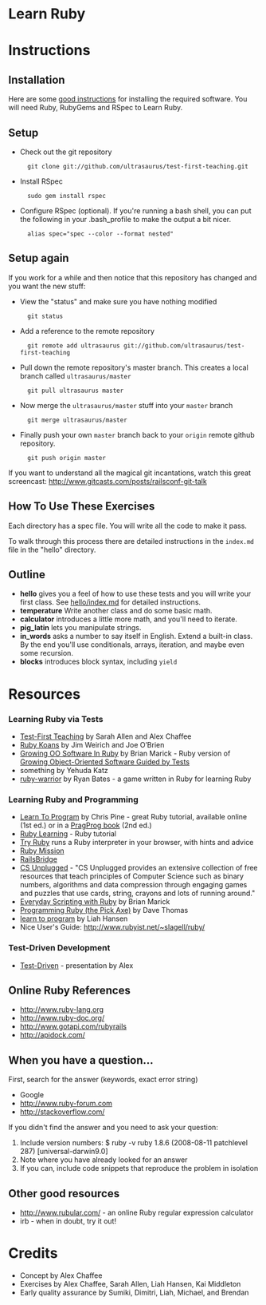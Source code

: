 # Learn Ruby

# Instructions

## Installation

Here are some [good instructions](http://wiki.devchix.com/index.php?title=Workshop_Installation_Notes)
for installing the required software.  You will need Ruby, RubyGems and RSpec to Learn Ruby.

## Setup

* Check out the git repository

        git clone git://github.com/ultrasaurus/test-first-teaching.git

* Install RSpec

        sudo gem install rspec

* Configure RSpec (optional). If you're running a bash shell, you can put the following in your .bash_profile to make the output a bit nicer.

        alias spec="spec --color --format nested"

## Setup again

If you work for a while and then notice that this repository has changed and you want the new stuff:

* View the "status" and make sure you have nothing modified

        git status

* Add a reference to the remote repository

        git remote add ultrasaurus git://github.com/ultrasaurus/test-first-teaching

* Pull down the remote repository's master branch. This creates a local branch called `ultrasaurus/master`

        git pull ultrasaurus master

* Now merge the `ultrasaurus/master` stuff into your `master` branch

        git merge ultrasaurus/master

* Finally push your own `master` branch back to your `origin` remote github repository.

        git push origin master

If you want to understand all the magical git incantations, watch this great screencast: <http://www.gitcasts.com/posts/railsconf-git-talk>

## How To Use These Exercises

Each directory has a spec file. You will write all the code to make it pass. 

To walk through this process there are detailed instructions in the `index.md` file in the "hello" directory.

## Outline

* **hello** 
  gives you a feel of how to use these tests and you will write your first class.  See [hello/index.md](hello/index.md) for detailed instructions.
* **temperature**
  Write another class and do some basic math.
* **calculator** introduces a little more math, and you'll need to iterate.
* **pig\_latin** lets you manipulate strings.
* **in\_words** asks a number to say itself in English. Extend a built-in class. By the end you'll use conditionals, arrays, iteration, and maybe even some recursion.
* **blocks** introduces block syntax, including `yield`

# Resources

### Learning Ruby via Tests
* [Test-First Teaching](http://testfirst.org) by Sarah Allen and Alex Chaffee
* [Ruby Koans](http://rubykoans.com) by Jim Weirich and Joe O’Brien
* [Growing OO Software In Ruby](http://www.exampler.com/blog/2009/12/17/growing-object-oriented-software-in-ruby/) by Brian Marick - Ruby version of [Growing Object-Oriented Software Guided by Tests](http://www.growing-object-oriented-software.com/)
* something by Yehuda Katz
* [ruby-warrior](http://github.com/ryanb/ruby-warrior) by Ryan Bates - a game written in Ruby for learning Ruby

### Learning Ruby and Programming
* [Learn To Program](http://pine.fm/LearnToProgram/) by Chris Pine - great Ruby tutorial, available online (1st ed.) or in a [PragProg book](http://www.pragprog.com/titles/ltp2/learn-to-program-2nd-edition) (2nd ed.)
* [Ruby Learning](http://rubylearning.com/satishtalim/tutorial.html) - Ruby tutorial
* [Try Ruby](http://tryruby.org) runs a Ruby interpreter in your browser, with hints and advice
* [Ruby Mission](http://github.com/alexch/mission)
* [RailsBridge](http://groups.google.com/group/railsbridge)
* [CS Unplugged](http://www.csunplugged.org/) - "CS Unplugged provides an extensive collection of free resources that teach principles of Computer Science such as binary numbers, algorithms and data compression through engaging games and puzzles that use cards, string, crayons and lots of running around."
* [Everyday Scripting with Ruby](http://pragprog.com/titles/bmsft/everyday-scripting-with-ruby) by Brian Marick
* [Programming Ruby (the Pick Axe)](http://pragprog.com/titles/ruby/programming-ruby) by Dave Thomas
* [learn to program](http://github.com/liahhansen/learn-to-program) by Liah Hansen
* Nice User's Guide: <http://www.rubyist.net/~slagell/ruby/>

### Test-Driven Development
* [Test-Driven](http://www.slideshare.net/alexchaffee/test-driven) - presentation by Alex

## Online Ruby References

* <http://www.ruby-lang.org>
*	<http://www.ruby-doc.org/>
*	<http://www.gotapi.com/rubyrails>
*	<http://apidock.com/>

## When you have a question...

First, search for the answer (keywords, exact error string)

*	Google
*	http://www.ruby-forum.com 
*	http://stackoverflow.com/ 

If you didn't find the answer and you need to ask your question:

1. Include version numbers:
    $ ruby -v
    ruby 1.8.6 (2008-08-11 patchlevel 287) \[universal-darwin9.0\]
2. Note where you have already looked for an answer
3. If you can, include code snippets that reproduce the problem in isolation

## Other good resources

*	<http://www.rubular.com/> - an online Ruby regular expression calculator
*	irb - when in doubt, try it out!

# Credits

* Concept by Alex Chaffee
* Exercises by Alex Chaffee, Sarah Allen, Liah Hansen, Kai Middleton
* Early quality assurance by Sumiki, Dimitri, Liah, Michael, and Brendan

